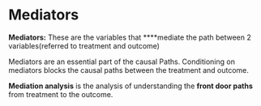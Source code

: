 # Mediators

**Mediators:** These are the variables that ****mediate the path between 2 variables\(referred to treatment and outcome\)

Mediators are an essential part of the causal Paths. Conditioning on mediators blocks the causal paths between the treatment and outcome.

**Mediation analysis** is the analysis of understanding the **front door paths** from treatment to the outcome.

